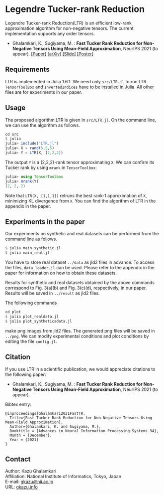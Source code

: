 # Legendre Tucker-rank Reduction
Legendre Tucker-rank Reduction(LTR) is an efficient low-rank approximation algorithm for non-negative tensors. The current implementation supports any order tensors.

* Ghalamkari, K., Sugiyama, M. : **Fast Tucker Rank Reduction for Non-Negative Tensors Using Mean-Field Approximation**, NeurIPS 2021 (to appear). [[Paper]](https://papers.nips.cc/paper/2021/hash/040ca38cefb1d9226d79c05dd25469cb-Abstract.html) [[arXiv]](https://arxiv.org/abs/2103.02898) [[Slide]](https://mahito.nii.ac.jp/pdf/NeurIPS2021.pdf) [[Poster]](https://mahito.nii.ac.jp/pdf/Ghalamkari_NeurIPS2021_poster.pdf)

## Requirements
LTR is implemented in Julia 1.6.1.
We need only `src/LTR.jl` to run LTR.
`TensorToolBox` and `InvertedIndices` have to be installed in Julia.
All other files are for experiments in our paper.

## Usage
The proposed algorithm LTR is given in `src/LTR.jl`.
On the command line, we can use the algorithm as follows.
```julia
cd src
$ julia
julia> include("LTR.jl")
julia> X = rand(5,5,5)
julia> Y = LTR(X, [2,2,2])
```

The output `Y` is a (2,2,2)-rank tensor approximating `X`.
We can confirm its Tucker rank by using `mrank` in `TensorToolbox`:
```julia
julia> using TensorToolbox
julia> mrank(Y)
(2, 2, 2)
```

Note that `LTR(X, [1,1,1])` retruns the best rank-1 approximation of `X`, minimizing KL divergence from `X`.
You can find the algorithm of LTR in the appendix in the paper.

## Experiments in the paper
Our experiments on synthetic and real datasets can be performed from the command line as follows.
```julia
$ julia main_synthetic.jl
$ julia main_real.jl
```
You have to store real dataset `../data` as jld2 files in advance. To access the files, `data_loader.jl` can be used.
Please refer to the appendix in the paper for information on how to obtain these datasets.

Results for synthetic and real datasets obtained by the above commands correspond to Fig. 3(a)(b) and Fig. 3(c)(d), respectively, in our paper.
Results will be saved in `../result` as jld2 files.

The following commands
```julia
cd plot
$ julia plot_realdata.jl
$ julia plot_syntheticadata.jl
```
make png images from jld2 files. The generated png files will be saved in `../png`.
We can modify experimental conditions and plot conditions by editing the file `config.jl`.


## Citation
If you use LTR in a scientific publication, we would appreciate citations to the following paper:
* Ghalamkari, K., Sugiyama, M. : **Fast Tucker Rank Reduction for Non-Negative Tensors Using Mean-Field Approximation**, NeurIPS 2021 (to appear).

Bibtex entry:
```
@inproceedings{Ghalamkari2021FastTR,
  Title={Fast Tucker Rank Reduction for Non-Negative Tensors Using Mean-Field Approximation},
  Author={Ghalamkari, K. and Sugiyama, M.},
  Booktitle = {Advances in Neural Information Processing Systems 34},
  Month = {December},
  Year = {2021}
}
```

## Contact
Author: Kazu Ghalamkari  
Affiliation: National Institute of Informatics, Tokyo, Japan  
E-mail: gkazu@nii.ac.jp  
URL: [gkazu.info](http://gkazu.info)
